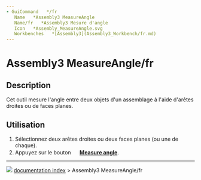```yaml
---
- GuiCommand   */fr
   Name   *Assembly3 MeasureAngle
   Name/fr   *Assembly3 Mesure d'angle
   Icon   *Assembly_MeasureAngle.svg
   Workbenches   *[Assembly3](Assembly3_Workbench/fr.md)
---
```


# Assembly3 MeasureAngle/fr

## Description

Cet outil mesure l\'angle entre deux objets d\'un assemblage à l\'aide d\'arêtes droites ou de faces planes.

## Utilisation

1.  Sélectionnez deux arêtes droites ou deux faces planes (ou une de chaque).
2.  Appuyez sur le bouton **<img src="images/Assembly_MeasureAngle.svg" width=16px> [Measure angle](Assembly3_MeasureAngle/fr.md)**.



---
![](images/Right_arrow.png) [documentation index](../README.md) > Assembly3 MeasureAngle/fr
